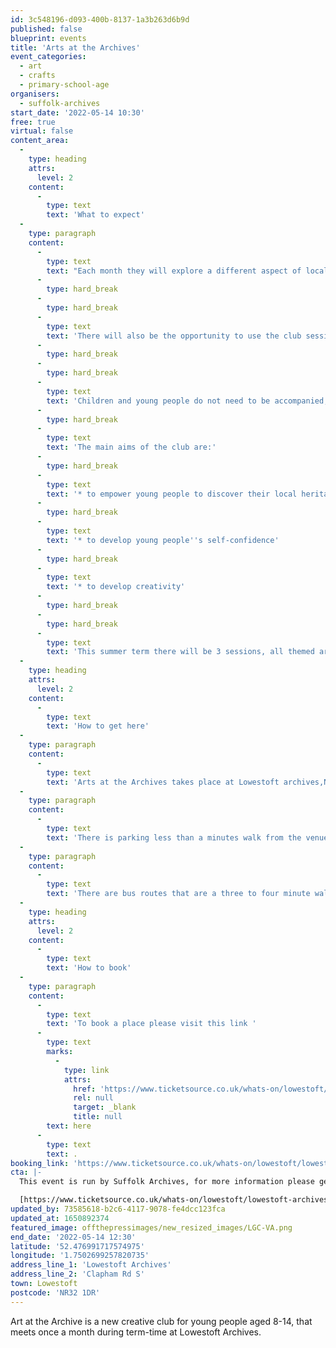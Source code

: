 ```yaml
---
id: 3c548196-d093-400b-8137-1a3b263d6b9d
published: false
blueprint: events
title: 'Arts at the Archives'
event_categories:
  - art
  - crafts
  - primary-school-age
organisers:
  - suffolk-archives
start_date: '2022-05-14 10:30'
free: true
virtual: false
content_area:
  -
    type: heading
    attrs:
      level: 2
    content:
      -
        type: text
        text: 'What to expect'
  -
    type: paragraph
    content:
      -
        type: text
        text: "Each month they will explore a different aspect of local heritage, then get inspired to design, make or create something!\_"
      -
        type: hard_break
      -
        type: hard_break
      -
        type: text
        text: 'There will also be the opportunity to use the club sessions to work towards an Arts Award at ‘Discover’ level.'
      -
        type: hard_break
      -
        type: hard_break
      -
        type: text
        text: 'Children and young people do not need to be accompanied, but adults are welcome to stay to support a young person.'
      -
        type: hard_break
      -
        type: text
        text: 'The main aims of the club are:'
      -
        type: hard_break
      -
        type: text
        text: '* to empower young people to discover their local heritage for themselves'
      -
        type: hard_break
      -
        type: text
        text: '* to develop young people''s self-confidence'
      -
        type: hard_break
      -
        type: text
        text: '* to develop creativity'
      -
        type: hard_break
      -
        type: hard_break
      -
        type: text
        text: 'This summer term there will be 3 sessions, all themed around ‘seaside’.'
  -
    type: heading
    attrs:
      level: 2
    content:
      -
        type: text
        text: 'How to get here'
  -
    type: paragraph
    content:
      -
        type: text
        text: 'Arts at the Archives takes place at Lowestoft archives,NR32 1DR.'
  -
    type: paragraph
    content:
      -
        type: text
        text: 'There is parking less than a minutes walk from the venue.'
  -
    type: paragraph
    content:
      -
        type: text
        text: 'There are bus routes that are a three to four minute walk from the venue.'
  -
    type: heading
    attrs:
      level: 2
    content:
      -
        type: text
        text: 'How to book'
  -
    type: paragraph
    content:
      -
        type: text
        text: 'To book a place please visit this link '
      -
        type: text
        marks:
          -
            type: link
            attrs:
              href: 'https://www.ticketsource.co.uk/whats-on/lowestoft/lowestoft-archives/arts-at-the-archives/2022-05-14/10:30/t-nokkjdx'
              rel: null
              target: _blank
              title: null
        text: here
      -
        type: text
        text: .
booking_link: 'https://www.ticketsource.co.uk/whats-on/lowestoft/lowestoft-archives/arts-at-the-archives/2022-05-14/10:30/t-nokkjdx'
cta: |-
  This event is run by Suffolk Archives, for more information please get in touch via:

  [https://www.ticketsource.co.uk/whats-on/lowestoft/lowestoft-archives/arts-at-the-archives/2022-05-14/10:30/t-nokkjdx](https://www.ticketsource.co.uk/whats-on/lowestoft/lowestoft-archives/arts-at-the-archives/2022-05-14/10:30/t-nokkjdx)
updated_by: 73585618-b2c6-4117-9078-fe4dcc123fca
updated_at: 1650892374
featured_image: offthepressimages/new_resized_images/LGC-VA.png
end_date: '2022-05-14 12:30'
latitude: '52.476991717574975'
longitude: '1.7502699257820735'
address_line_1: 'Lowestoft Archives'
address_line_2: 'Clapham Rd S'
town: Lowestoft
postcode: 'NR32 1DR'
---
```

Art at the Archive is a new creative club for young people aged 8-14, that meets once a month during term-time at Lowestoft Archives.